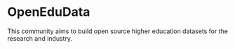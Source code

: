 # OpenEduData

This community aims to build open source higher education datasets for the research and industry.
